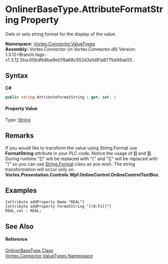# OnlinerBaseType.AttributeFormatString Property 
 

Gets or sets string format for the display of the value.

**Namespace:**&nbsp;<a href="N_Vortex_Connector_ValueTypes.md">Vortex.Connector.ValueTypes</a><br />**Assembly:**&nbsp;Vortex.Connector (in Vortex.Connector.dll) Version: 1.3.12+Branch.tags-v1.3.12.Sha.00bdfb8be9e078a68c552d3a1d81a8775d48ab55

## Syntax

**C#**<br />
``` C#
public string AttributeFormatString { get; set; }
```


#### Property Value
Type: <a href="https://docs.microsoft.com/dotnet/api/system.string" target="_blank">String</a>

## Remarks
If you would like to transform the value using String.Format use <b>FormatString</b> attribute in your PLC code. Notice the usage of <b>[[</b> and <b>]]</b>. During runtime "[[" will be replaced with "{" and "[[" will be replaced with "}" so you can use <a href="https://docs.microsoft.com/en-us/dotnet/api/system.string.format?view=netframework-4.8">String.Format</a> class as you wish. The string transformation will occur only on <b>Vortex.Presentation.Controls.Wpf.OnlineControl.OnlineControlTextBox</b>.

## Examples

```
{attribute addProperty Name "REAL"}
{attribute addProperty FormatString "[[0:F2]]"}
REAL_val : REAL;
```


## See Also


#### Reference
<a href="T_Vortex_Connector_ValueTypes_OnlinerBaseType.md">OnlinerBaseType Class</a><br /><a href="N_Vortex_Connector_ValueTypes.md">Vortex.Connector.ValueTypes Namespace</a><br />